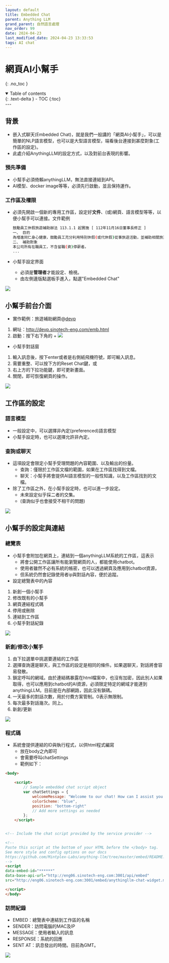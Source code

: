 ```yaml
---
layout: default
title: Embedded Chat
parent: Anything LLM
grand_parent: 自然語言處理
nav_order: 99
date: 2024-04-23
last_modified_date: 2024-04-23 13:33:53
tags: AI chat
---
```



# 網頁AI小幫手
{: .no_toc }

<details open markdown="block">
  <summary>
    Table of contents
  </summary>
  {: .text-delta }
- TOC
{:toc}
</details>
---

## 背景

- 嵌入式聊天(Embedded Chat)，就是我們一般講的「網頁AI小幫手」，可以是簡單的NLP語言模型，也可以是大型語言模型，端看後台連接到甚麼對象(工作區的設定)。
- 此處介紹AnythingLLM的設定方式，以及對前台表現的影響。

### 預先準備

- 小幫手必須倚賴anythingLLM，無法直接連結到API。
- AI模型、docker image等等，必須先行啟動，並且保持運作。

### 工作區及權限

- 必須先開啟一個新的專用工作區，設定好**文件**、(或)網頁、語言模型等等，以便小幫手可以連接。文件範例

  ```bash
  鼓勵員工休假旅遊補助辦法 113.1.1 起實施 [ 112年11月16日董事長修正 ]
  一、 目的
  為增進同仁身心健康，鼓勵員工充分利用特別休假(或代休假)從事旅遊活動，並補助相關旅遊費用，特訂定本辦法。
  二、 補助對象
  本公司所有在職員工，不含留職(資)停薪者。
  ...
  ```

- 小幫手設定界面
  - 必須是**管理者**才能設定、檢視。
  - 由左側邊版點選板手進入，點選"Embedded Chat"

![](emb_pngs/2024-04-23-13-41-03.png)

## 小幫手前台介面

- 實作範例：旅遊補助網頁@[devp](http://devp.sinotech-eng.com/emb.html)
1. 網址：http://devp.sinotech-eng.com/emb.html
1. 啟動：按下右下角的 +
![](emb_pngs/2024-04-23-14-32-47.png)

- 小幫手對話窗
1. 輸入訊息後，按下enter或者是右側紙飛機符號，即可輸入訊息。
2. 需要重整、可以按下方的Reset Chat鍵，或
3. 右上方的下拉功能鍵，即可更新畫面。
4. 關閉，即可恢復網頁的操作。

![](emb_pngs/2024-04-23-14-29-57.png)

## 工作區的設定

### 語言模型

- 一般設定中，可以選擇非內定(preferenced)語言模型
- 小幫手設定時，也可以選擇允許非內定。

### 查詢或聊天

- 這項設定會限定小幫手受理問題的內容範圍、以及輸出的份量。
  - 查詢：僅限於工作區文檔的範圍，如果在工作區找得到文檔。
  - 聊天：小幫手將會提供AI語言模型的一般性知識，以及工作區找到的文檔。
- 除了工作區之外，在小幫手設定時，也可以進一步設定。
  - 未來設定似乎採二者的交集。
  - (查詢似乎也會接受不相干的問題)

![](emb_pngs/2024-04-23-14-07-12.png)

## 小幫手的設定與連結

### 總覽表

- 小幫手會附加在網頁上，連結到一個anythingLLM系統的工作區，這表示
  - 將會公開工作區讓所有能瀏覽網頁的人，都能使用chatbot。
  - 使用者雖然不必有系統的帳密，也可以透過網頁及應用到chatbot資源，
  - 但系統仍然會記錄使用者ip與對話內容，便於追蹤。
- 設定總覽表中的內容

1. 新創一個小幫手
2. 修改既有的小幫手
3. 網頁連結程式碼
4. 停用或刪除
5. 連結到工作區
6. 小幫手對話紀錄

![](emb_pngs/2024-04-23-14-46-55.png)

### 新創/修改小幫手

1. 由下拉選單中挑選要連結的工作區
2. 選擇查詢還是聊天，與工作區的設定是相同的條件。如果選聊天，對話將會容易發散。
3. 鎖定呼叫的網域。由於連結碼暴露在html檔案中，也沒有加密，因此別人如果取得，也可以應用到chatbot的AI資源，必須限定特定的網域才能連到anythingLLM。目前是在內部網路，因此沒有鎖碼。
4. 一天最多的對話次數，用於付費方案管制。0表示無限制。
5. 每次最多對話幾次。同上。
6. 新創/更新

![](emb_pngs/2024-04-23-16-14-16.png)

### 程式碼

- 系統會提供連結的ID與執行程式，以供html程式編寫
  - 放在body之內即可
  - 會需要呼叫chatSettings
  - 範例如下：

```html
<body>

    <script>
        // Sample embedded chat script object
        var chatSettings = {
            welcomeMessage: "Welcome to our chat! How can I assist you today?",
            colorScheme: "blue",
            position: "bottom-right"
            // Add more settings as needed
        };
    </script>


<!-- Include the chat script provided by the service provider -->

<!--
Paste this script at the bottom of your HTML before the </body> tag.
See more style and config options on our docs
https://github.com/Mintplex-Labs/anything-llm/tree/master/embed/README.md
-->
<script
data-embed-id="******"
data-base-api-url="http://eng06.sinotech-eng.com:3001/api/embed"
src="http://eng06.sinotech-eng.com:3001/embed/anythingllm-chat-widget.min.js">

</script>
</body>
```

### 訪問紀錄

- EMBED：總覽表中連結到工作區的名稱
- SENDER：訪問電腦的MAC及IP
- MESSAGE：使用者輸入的訊息
- RESPONSE：系統的回應
- SENT AT：訊息發出的時間。目前為GMT。

![](emb_pngs/2024-04-23-16-32-08.png)